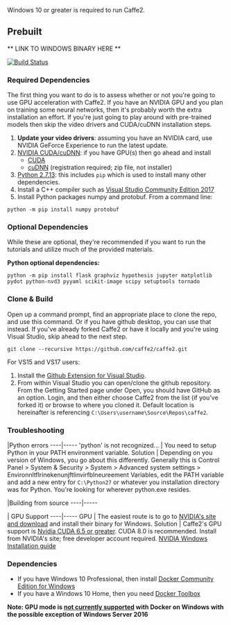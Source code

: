 <block class="windows compile prebuilt" />

Windows 10 or greater is required to run Caffe2.

<block class="windows prebuilt" />

## Prebuilt

** LINK TO WINDOWS BINARY HERE **

<block class="windows compile" />

[![Build Status](https://travis-ci.org/caffe2/caffe2.svg?branch=master)](https://travis-ci.org/caffe2/caffe2)

### Required Dependencies

The first thing you want to do is to assess whether or not you're going to use GPU acceleration with Caffe2. If you have an NVIDIA GPU and you plan on training some neural networks, then it's probably worth the extra installation an effort. If you're just going to play around with pre-trained models then skip the video drivers and CUDA/cuDNN installation steps.

1. **Update your video drivers**: assuming you have an NVIDIA card, use NVIDIA GeForce Experience to run the latest update.
2. [NVIDIA CUDA/cuDNN](https://developer.nvidia.com/cuda-downloads): if you have GPU(s) then go ahead and install
    * [CUDA](https://developer.nvidia.com/cuda-downloads)
    * [cuDNN](https://developer.nvidia.com/cudnn) (registration required; zip file, not installer)
3. [Python 2.7.13](https://www.python.org/download/releases/python-2713/): this includes `pip` which is used to install many other dependencies.
4. Install a C++ compiler such as [Visual Studio Community Edition 2017](https://www.visualstudio.com/vs/community/)
5. Install Python packages numpy and protobuf. From a command line:

```
python -m pip install numpy protobuf
```

### Optional Dependencies

While these are optional, they're recommended if you want to run the tutorials and utilize much of the provided materials.

**Python optional dependencies:**

```
python -m pip install flask graphviz hypothesis jupyter matplotlib pydot python-nvd3 pyyaml scikit-image scipy setuptools tornado
```

### Clone & Build

Open up a command prompt, find an appropriate place to clone the repo, and use this command. Or if you have github desktop, you can use that instead. If you've already forked Caffe2 or have it locally and you're using Visual Studio, skip ahead to the next step.

```
git clone --recursive https://github.com/caffe2/caffe2.git
```

For VS15 and VS17 users:

1. Install the [Github Extension for Visual Studio](https://visualstudio.github.com).
2. From within Visual Studio you can open/clone the github repository. From the Getting Started page under Open, you should have GitHub as an option. Login, and then either choose Caffe2 from the list (if you've forked it) or browse to where you cloned it. Default location is hereinafter is referencing `C:\Users\username\Source\Repos\caffe2`.


### Troubleshooting

|Python errors
----|-----
'python' is not recognized... | You need to setup Python in your PATH environment variable.
Solution | Depending on you version of Windows, you go about this differently. Generally this is Control Panel > System & Security > System > Advanced system settings > Environnltflrinekenunjftlinvirfblneureement Variables, edit the PATH variable and add a new entry for `C:\Python27` or whatever you installation directory was for Python. You're looking for wherever python.exe resides.

|Building from source
----|-----

| GPU Support
----|-----
GPU | The easiest route is to go to [NVIDIA's site and download](https://developer.nvidia.com/cuda-downloads) and install their binary for Windows.
Solution | Caffe2's GPU support is [Nvidia CUDA 6.5 or greater](https://developer.nvidia.com/cuda-zone). CUDA 8.0 is recommended. Install from NVIDIA's site; free developer account required. [NVIDIA Windows Installation guide](http://docs.nvidia.com/cuda/cuda-installation-guide-microsoft-windows/index.html)



<block class="windows docker" />

### Dependencies

* If you have Windows 10 Professional, then install [Docker Community Edition for Windows](http://store.docker.com)
* If you have a Windows 10 Home, then you need [Docker Toolbox](https://www.docker.com/products/docker-toolbox)

**Note: GPU mode is [not currently supported](https://github.com/NVIDIA/nvidia-docker/issues/197) with Docker on Windows with the possible exception of Windows Server 2016**
